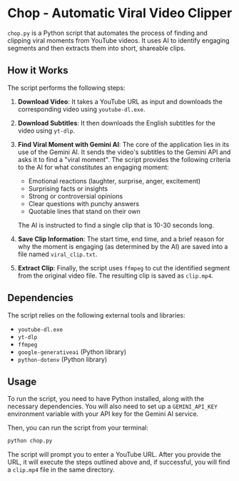 # Chop - Automatic Viral Video Clipper

`chop.py` is a Python script that automates the process of finding and clipping viral moments from YouTube videos. It uses AI to identify engaging segments and then extracts them into short, shareable clips.

## How it Works

The script performs the following steps:

1.  **Download Video**: It takes a YouTube URL as input and downloads the corresponding video using `youtube-dl.exe`.

2.  **Download Subtitles**: It then downloads the English subtitles for the video using `yt-dlp`.

3.  **Find Viral Moment with Gemini AI**: The core of the application lies in its use of the Gemini AI. It sends the video's subtitles to the Gemini API and asks it to find a "viral moment". The script provides the following criteria to the AI for what constitutes an engaging moment:
    *   Emotional reactions (laughter, surprise, anger, excitement)
    *   Surprising facts or insights
    *   Strong or controversial opinions
    *   Clear questions with punchy answers
    *   Quotable lines that stand on their own

    The AI is instructed to find a single clip that is 10-30 seconds long.

4.  **Save Clip Information**: The start time, end time, and a brief reason for why the moment is engaging (as determined by the AI) are saved into a file named `viral_clip.txt`.

5.  **Extract Clip**: Finally, the script uses `ffmpeg` to cut the identified segment from the original video file. The resulting clip is saved as `clip.mp4`.

## Dependencies

The script relies on the following external tools and libraries:

*   `youtube-dl.exe`
*   `yt-dlp`
*   `ffmpeg`
*   `google-generativeai` (Python library)
*   `python-dotenv` (Python library)

## Usage

To run the script, you need to have Python installed, along with the necessary dependencies. You will also need to set up a `GEMINI_API_KEY` environment variable with your API key for the Gemini AI service.

Then, you can run the script from your terminal:

```bash
python chop.py
```

The script will prompt you to enter a YouTube URL. After you provide the URL, it will execute the steps outlined above and, if successful, you will find a `clip.mp4` file in the same directory.
